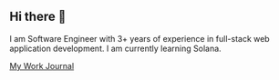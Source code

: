 ## Hi there 👋

<!--
**ningthoujamSwamikumar/ningthoujamSwamikumar** is a ✨ _special_ ✨ repository because its `README.md` (this file) appears on your GitHub profile.

Here are some ideas to get you started:

- 🔭 I’m currently working on ...
- 🌱 I’m currently learning ...
- 👯 I’m looking to collaborate on ...
- 🤔 I’m looking for help with ...
- 💬 Ask me about ...
- 📫 How to reach me: ...
- 😄 Pronouns: ...
- ⚡ Fun fact: ...
-->

I am Software Engineer with 3+ years of experience in full-stack web application development. I am currently learning Solana.

[My Work Journal](https://github.com/ningthoujamSwamikumar/ningthoujamSwamikumar/my-work-journal.md)


